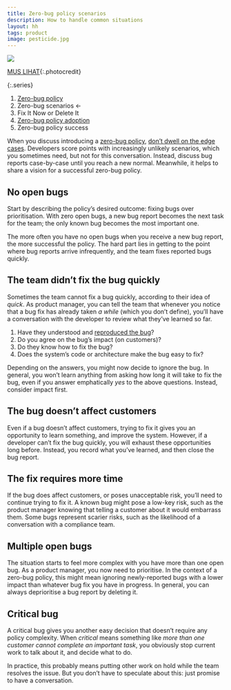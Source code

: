 ```yaml
---
title: Zero-bug policy scenarios
description: How to handle common situations
layout: hh
tags: product
image: pesticide.jpg
---
```


![](pesticide.jpg)

[MUS LIHAT](https://unsplash.com/photos/ZOKLwSOyeUQ){:.photocredit}

{:.series}
1. [Zero-bug policy](zero-bug-policy)
2. Zero-bug scenarios ←
3. Fix It Now or Delete It
4. [Zero-bug policy adoption](zero-bug-policy-adoption)
5. Zero-bug policy success

When you discuss introducing a [zero-bug policy](zero-bug-policy),
[don’t dwell on the edge cases](process-exceptions).
Developers score points with increasingly unlikely scenarios, which you sometimes need, 
but not for this conversation.
Instead, discuss bug reports case-by-case until you reach a new normal.
Meanwhile, it helps to share a vision for a successful zero-bug policy.

## No open bugs

Start by describing the policy’s desired outcome: fixing bugs over prioritisation.
With zero open bugs, a new bug report becomes the next task for the team;
the only known bug becomes the most important one.

The more often you have no open bugs when you receive a new bug report,
the more successful the policy.
The hard part lies in getting to the point where bug reports arrive infrequently,
and the team fixes reported bugs quickly.

## The team didn’t fix the bug quickly

Sometimes the team cannot fix a bug quickly,
according to their idea of _quick_.
As product manager, you can tell the team that whenever you notice that a bug fix has already taken _a while_ (which you don’t define),
you’ll have a conversation with the developer to review what they’ve learned so far.

1. Have they understood and [reproduced the bug](bug-reproduction)?
2. Do you agree on the bug’s impact (on customers)?
3. Do they know how to fix the bug?
4. Does the system’s code or architecture make the bug easy to fix?

Depending on the answers, you might now decide to ignore the bug.
In general, you won’t learn anything from asking how long it will take to fix the bug,
even if you answer emphatically _yes_ to the above questions.
Instead, consider impact first.

## The bug doesn’t affect customers

Even if a bug doesn’t affect customers, trying to fix it gives you an opportunity to learn something,
and improve the system.
However, if a developer can’t fix the bug quickly, you will exhaust these opportunities long before.
Instead, you record what you’ve learned, and then close the bug report.

## The fix requires more time

If the bug does affect customers, or poses unacceptable risk, you’ll need to continue trying to fix it.
A known bug might pose a low-key risk, such as the product manager knowing that telling a customer about it would embarrass them.
Some bugs represent scarier risks, such as the likelihood of a conversation with a compliance team.

## Multiple open bugs

The situation starts to feel more complex with you have more than one open bug.
As a product manager, you now need to prioritise.
In the context of a zero-bug policy, this might mean ignoring newly-reported bugs with a lower impact than whatever bug fix you have in progress.
In general, you can always deprioritise a bug report by deleting it.

## Critical bug

A critical bug gives you another easy decision that doesn’t require any policy complexity.
When _critical_ means something like _more than one customer cannot complete an important task_,
you obviously stop current work to talk about it, and decide what to do.

In practice, this probably means putting other work on hold while the team resolves the issue.
But you don’t have to speculate about this: just promise to have a conversation.
